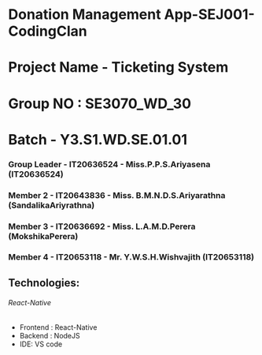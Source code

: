 # Donation Management App-SEJ001-CodingClan
 
# Project Name - Ticketing System
# Group NO : SE3070_WD_30
# Batch - Y3.S1.WD.SE.01.01
### Group Leader - IT20636524 - Miss.P.P.S.Ariyasena (IT20636524)
### Member 2 - IT20643836 - Miss. B.M.N.D.S.Ariyarathna (SandalikaAriyrathna)
### Member 3 - IT20636692 - Miss. L.A.M.D.Perera (MokshikaPerera)
### Member 4 - IT20653118 - Mr. Y.W.S.H.Wishvajith (IT20653118)

## Technologies:
###### React-Native
- Frontend : React-Native
- Backend : NodeJS
- IDE: VS code
